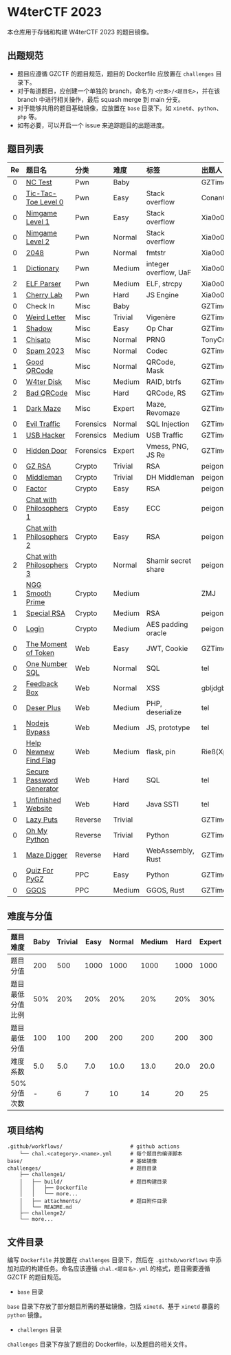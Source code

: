 # W4terCTF 2023

本仓库用于存储和构建 W4terCTF 2023 的题目镜像。

## 出题规范

- 题目应遵循 GZCTF 的题目规范，题目的 Dockerfile 应放置在 `challenges` 目录下。
- 对于每道题目，应创建一个单独的 branch，命名为 `<分类>/<题目名>`，并在该 branch 中进行相关操作，最后 squash merge 到 main 分支。
- 对于能够共用的题目基础镜像，应放置在 `base` 目录下。如 `xinetd`、`python`、`php` 等。
- 如有必要，可以开启一个 issue 来追踪题目的出题进度。

## 题目列表

| Re  | 题目名                                                                  | 分类      | 难度    | 标签                  | 出题人           |
| :-: | :---------------------------------------------------------------------- | :-------- | :------ | :-------------------- | :--------------- |
|  0  | [NC Test](challenges/pwn/nc-test/)                                      | Pwn       | Baby    |                       | GZTime           |
|  0  | [Tic-Tac-Toe Level 0](challenges/pwn/tic-tac-toe-level-0/)              | Pwn       | Easy    | Stack overflow        | ConanC           |
|  0  | [Nimgame Level 1](challenges/pwn/nimgame-level-1/)                      | Pwn       | Easy    | Stack overflow        | Xia0o0o0o        |
|  0  | [Nimgame Level 2](challenges/pwn/nimgame-level-2/)                      | Pwn       | Normal  | Stack overflow        | Xia0o0o0o        |
|  0  | [2048](challenges/pwn/2048/)                                            | Pwn       | Normal  | fmtstr                | Xia0o0o0o        |
|  1  | [Dictionary](challenges/pwn/dictionary/)                                | Pwn       | Medium  | integer overflow, UaF | Xia0o0o0o        |
|  2  | [ELF Parser](challenges/pwn/elf-parser/)                                | Pwn       | Medium  | ELF, strcpy           | Xia0o0o0o        |
|  1  | [Cherry Lab](challenges/pwn/cherry-lab/)                                | Pwn       | Hard    | JS Engine             | Xia0o0o0o        |
|  0  | Check In                                                                | Misc      | Baby    |                       | GZTime           |
|  0  | [Weird Letter](challenges/misc/weird-letter/)                           | Misc      | Trivial | Vigenère              | GZTime           |
|  1  | [Shadow](challenges/misc/shadow/)                                       | Misc      | Easy    | Op Char               | GZTime           |
|  1  | [Chisato](challenges/misc/chisato/)                                     | Misc      | Normal  | PRNG                  | TonyCrane(AAA)   |
|  0  | [Spam 2023](challenges/misc/spam-2023/)                                 | Misc      | Normal  | Codec                 | GZTime           |
|  1  | [Good QRCode](challenges/misc/good-qrcode/)                             | Misc      | Normal  | QRCode, Mask          | GZTime           |
|  0  | [W4ter Disk](challenges/misc/w4ter-disk/)                               | Misc      | Medium  | RAID, btrfs           | GZTime           |
|  2  | [Bad QRCode](challenges/misc/bad-qrcode/)                               | Misc      | Hard    | QRCode, RS            | GZTime           |
|  1  | [Dark Maze](challenges/misc/dark-maze/)                                 | Misc      | Expert  | Maze, Revomaze        | GZTime           |
|  0  | [Evil Traffic](challenges/forensics/evil-traffic/)                      | Forensics | Normal  | SQL Injection         | GZTime           |
|  1  | [USB Hacker](challenges/forensics/usb-hacker)                           | Forensics | Medium  | USB Traffic           | GZTime           |
|  0  | [Hidden Door](challenges/forensics/hidden-door/)                        | Forensics | Expert  | Vmess, PNG, JS Re     | GZTime           |
|  0  | [GZ RSA](challenges/crypto/gz-rsa/)                                     | Crypto    | Trivial | RSA                   | peigong          |
|  0  | [Middleman](challenges/crypto/middleman/)                               | Crypto    | Trivial | DH Middleman          | peigong          |
|  0  | [Factor](challenges/crypto/factor/)                                     | Crypto    | Easy    | RSA                   | peigong          |
|  0  | [Chat with Philosophers 1](challenges/crypto/chat-with-philosophers-1/) | Crypto    | Easy    | ECC                   | peigong          |
|  1  | [Chat with Philosophers 2](challenges/crypto/chat-with-philosophers-2/) | Crypto    | Easy    | RSA                   | peigong          |
|  2  | [Chat with Philosophers 3](challenges/crypto/chat-with-philosophers-3/) | Crypto    | Normal  | Shamir secret share   | peigong          |
|  1  | [NGG Smooth Prime](challenges/crypto/never-gonna-give-smooth-prime/)    | Crypto    | Medium  |                       | ZMJ              |
|  1  | [Special RSA](challenges/crypto/special-rsa/)                           | Crypto    | Medium  | RSA                   | peigong          |
|  0  | [Login](challenges/crypto/login/)                                       | Crypto    | Medium  | AES padding oracle    | peigong          |
|  0  | [The Moment of Token](challenges/web/the-moment-of-token/)              | Web       | Easy    | JWT, Cookie           | GZTime           |
|  0  | [One Number SQL](challenges/web/one-number-sql/)                        | Web       | Normal  | SQL                   | tel              |
|  2  | [Feedback Box](challenges/web/feedback-box/)                            | Web       | Normal  | XSS                   | gbljdgb(Xp0int)  |
|  0  | [Deser Plus](challenges/web/deser-plus/)                                | Web       | Medium  | PHP, deserialize      | tel              |
|  1  | [Nodejs Bypass](challenges/web/nodejs-bypass/)                          | Web       | Medium  | JS, prototype         | tel              |
|  0  | [Help Newnew Find Flag](challenges/web/help-new-new-find-flag/)         | Web       | Medium  | flask, pin            | Rieß(Xp0int)     |
|  1  | [Secure Password Generator](challenges/web/secure-password-generator/)  | Web       | Hard    | SQL                   | tel              |
|  1  | [Unfinished Website](challenges/web/unfinished-website/)                | Web       | Hard    | Java SSTI             | tel              |
|  0  | [Lazy Puts](challenges/reverse/lazy-puts/)                              | Reverse   | Trivial |                       | GZTime           |
|  0  | [Oh My Python](challenges/reverse/oh-my-python/)                        | Reverse   | Trivial | Python                | GZTime           |
|  1  | [Maze Digger](challenges/reverse/maze-digger/)                          | Reverse   | Hard    | WebAssembly, Rust     | GZTime           |
|  0  | [Quiz For PyGZ](challenges/ppc/quiz-for-pygz/)                          | PPC       | Easy    | Python                | GZTime           |
|  0  | [GGOS](challenges/ppc/ggos/)                                            | PPC       | Medium  | GGOS, Rust            | GZTime           |

## 难度与分值

| 题目难度         | Baby | Trivial | Easy | Normal | Medium | Hard | Expert | Insane |
| :--------------- | ---- | ------- | ---- | ------ | ------ | ---- | ------ | ------ |
| 题目分值         | 200  | 500     | 1000 | 1000   | 1000   | 1000 | 1000   | 1000   |
| 题目最低分值比例 | 50%  | 20%     | 20%  | 20%    | 20%    | 20%  | 30%    | 30%    |
| 题目最低分值     | 100  | 100     | 200  | 200    | 200    | 200  | 300    | 300    |
| 难度系数         | 5.0  | 5.0     | 7.0  | 10.0   | 13.0   | 20.0 | 20.0   | 25.0   |
| 50% 分值次数     | -    | 6       | 7    | 10     | 14     | 20   | 25     | 30     |

## 项目结构

```
.github/workflows/                      # github actions
    └── chal.<category>.<name>.yml      # 每个题目的编译脚本
base/                                   # 基础镜像
challenges/                             # 题目目录
    ├── challenge1/
    │   ├── build/                      # 题目构建目录
    │   │   ├── Dockerfile
    │   │   └── more...
    │   ├── attachments/                # 题目附件目录
    │   └── README.md
    ├── challenge2/
    └── more...
```

## 文件目录

编写 `Dockerfile` 并放置在 `challenges` 目录下，然后在 `.github/workflows` 中添加对应的构建任务。命名应该遵循 `chal.<题目名>.yml` 的格式，题目需要遵循 GZCTF 的题目规范。

- `base` 目录

`base` 目录下存放了部分题目所需的基础镜像，包括 `xinetd`、基于 `xinetd` 暴露的 `python` 镜像。

- `challenges` 目录

`challenges` 目录下存放了题目的 Dockerfile，以及题目的相关文件。
